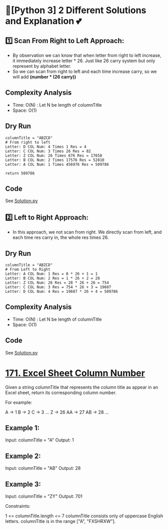 
# 🌟[Python 3] 2 Different Solutions and Explanation 💕

## 1️⃣ Scan From Right to Left Approach:
* By observation we can know that when letter from right to left increase, it immediately increase letter * 26. Just like 26 carry system but only represent by alphabet letter.
* So we can scan from right to left and each time increase carry, so we will add **(number * (26  carry))**

## Complexity Analysis
* Time: O(N) : Let N be length of columnTitle
* Space: O(1)

## Dry Run

```
columnTitle = "ABZCD"
# From right to left
Letter: D COL Num: 4 Times 1 Res = 4
Letter: C COL Num: 3 Times 26 Res = 82
Letter: Z COL Num: 26 Times 676 Res = 17658
Letter: B COL Num: 2 Times 17576 Res = 52810
Letter: A COL Num: 1 Times 456976 Res = 509786

return 509786
```

## Code
See [Solution.py](https://github.com/gcobs0834/2022-Daily-LeetCoding-Challenge-python3-/blob/8b88757b7432d2ab0098c8ea6633a7eac4627b52/Feb%2022%20171.%20Excel%20Sheet%20Column%20Number%20(Easy)/Solution.py#L2)

## 2️⃣ Left to Right Approach:
* In this approach, we not scan from right. We directly scan from left, and each time res carry in, the whole res times 26.

## Dry Run

```
columnTitle = "ABZCD"
# From Left to Right
Letter: A COL Num: 1 Res = 0 * 26 + 1 = 1
Letter: B COL Num: 2 Res = 1 * 26 + 2 = 28
Letter: Z COL Num: 26 Res = 28 * 26 + 26 = 754
Letter: C COL Num: 3 Res = 754 * 26 + 3 = 19607
Letter: D COL Num: 4 Res = 19607 * 26 + 4 = 509786
```

## Complexity Analysis
* Time: O(N) : Let N be length of columnTitle
* Space: O(1)



## Code
See [Solution.py](https://github.com/gcobs0834/2022-Daily-LeetCoding-Challenge-python3-/blob/8b88757b7432d2ab0098c8ea6633a7eac4627b52/Feb%2022%20171.%20Excel%20Sheet%20Column%20Number%20(Easy)/Solution.py#L11)


# [171. Excel Sheet Column Number](https://leetcode.com/problems/excel-sheet-column-number/)

Given a string columnTitle that represents the column title as appear in an Excel sheet, return its corresponding column number.

For example:

A -> 1
B -> 2
C -> 3
...
Z -> 26
AA -> 27
AB -> 28 
...
 

## Example 1:

Input: columnTitle = "A"
Output: 1
## Example 2:

Input: columnTitle = "AB"
Output: 28
## Example 3:

Input: columnTitle = "ZY"
Output: 701
 

Constraints:

1 <= columnTitle.length <= 7
columnTitle consists only of uppercase English letters.
columnTitle is in the range ["A", "FXSHRXW"].
